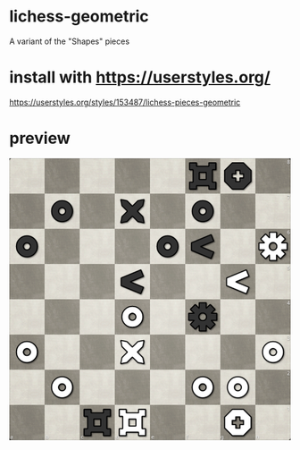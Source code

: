 # lichess-geometric
A variant of the "Shapes" pieces

# install with https://userstyles.org/
https://userstyles.org/styles/153487/lichess-pieces-geometric

# preview
![alt text](https://github.com/grunfeld/lichess-geometric/blob/master/lichess_geometric_preview.png "geometric chess pieces")
